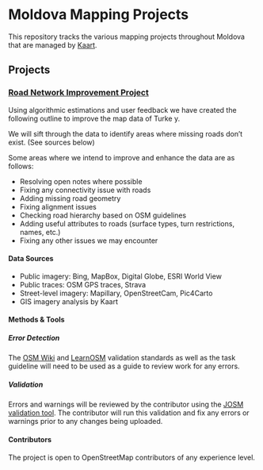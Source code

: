 # Moldova Mapping Projects
This repository tracks the various mapping projects throughout Moldova that are managed by [Kaart](https://github.com/KaartGroup/Moldova/blob/master/KAART.md "Kaart").

## Projects

### [Road Network Improvement Project](https://github.com/KaartGroup/Moldova/projects/1 "Project 1")
Using algorithmic estimations and user feedback we have created the following outline to improve the map data of Turke y.

We will sift through the data to identify areas where missing roads don’t exist. (See sources below)

Some areas where we intend to improve and enhance the data are as follows:

 - Resolving open notes where possible
 - Fixing any connectivity issue with roads
 - Adding missing road geometry
 - Fixing alignment issues
 - Checking road hierarchy based on OSM guidelines
 - Adding useful attributes to roads (surface types, turn restrictions, names, etc.)
 - Fixing any other issues we may encounter

#### Data Sources
 - Public imagery: Bing, MapBox, Digital Globe, ESRI World View
 - Public traces: OSM GPS traces, Strava
 - Street-level imagery: Mapillary, OpenStreetCam, Pic4Carto
 - GIS imagery analysis by Kaart
 
#### Methods & Tools
##### Error Detection
The [OSM Wiki](http://wiki.openstreetmap.org/wiki/OSM_Tasking_Manager/Validating_data) and [LearnOSM](http://learnosm.org/en/coordination/review/) validation standards as well as the task guideline will need to be used as a guide to review work for any errors. 
##### Validation
Errors and warnings will be reviewed by the contributor using the [JOSM validation tool](http://wiki.openstreetmap.org/wiki/JOSM/Validator). The contributor will run this validation and fix any errors or warnings prior to any changes being uploaded.

#### Contributors
The project is open to OpenStreetMap contributors of any experience level.
